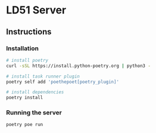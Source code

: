 # LD51 Server

## Instructions

### Installation

```sh
# install poetry
curl -sSL https://install.python-poetry.org | python3 -

# install task runner plugin
poetry self add 'poethepoet[poetry_plugin]'

# install dependencies
poetry install
```

### Running the server

```sh
poetry poe run
```

